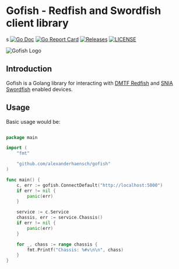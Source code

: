  # Gofish - Redfish and Swordfish client library


s
 [![Go Doc](https://godoc.org/github.com/alexanderhaensch/gofish?status.svg)](http://godoc.org/github.com/alexanderhaensch/gofish)
 [![Go Report Card](https://goreportcard.com/badge/github.com/alexanderhaensch/gofish?branch=master)](https://goreportcard.com/report/github.com/alexanderhaensch/gofish)
[![Releases](https://img.shields.io/github/release/alexanderhaensch/gofish/all.svg?style=flat-square)](https://github.com/alexanderhaensch/gofish/releases)
[![LICENSE](https://img.shields.io/github/license/alexanderhaensch/gofish.svg?style=flat-square)](https://github.com/alexanderhaensch/gofish/blob/master/LICENSE)

![Gofish Logo](./images/gofish200x117.png)

## Introduction

Gofish is a Golang library for interacting with [DMTF
Redfish](https://www.dmtf.org/standards/redfish) and [SNIA
Swordfish](https://www.snia.org/forums/smi/swordfish) enabled devices.

## Usage ##

Basic usage would be:

```go

package main

import (
    "fmt"

    "github.com/alexanderhaensch/gofish"
)

func main() {
    c, err := gofish.ConnectDefault("http://localhost:5000")
    if err != nil {
        panic(err)
    }

    service := c.Service
    chassis, err := service.Chassis()
    if err != nil {
        panic(err)
    }

    for _, chass := range chassis {
        fmt.Printf("Chassis: %#v\n\n", chass)
    }
}
```
